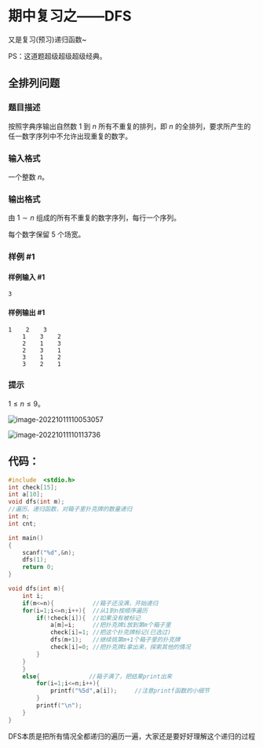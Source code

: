 # 期中复习之——DFS

又是复习(预习)递归函数~

PS：这道题超级超级超级经典。

## 全排列问题

### 题目描述

按照字典序输出自然数 $1$ 到 $n$ 所有不重复的排列，即 $n$ 的全排列，要求所产生的任一数字序列中不允许出现重复的数字。

### 输入格式

一个整数 $n$。

### 输出格式

由 $1 \sim n$ 组成的所有不重复的数字序列，每行一个序列。

每个数字保留 $5$ 个场宽。

### 样例 #1

#### 样例输入 #1

```
3
```

#### 样例输出 #1

```
1    2    3
    1    3    2
    2    1    3
    2    3    1
    3    1    2
    3    2    1
```

### 提示

$1 \leq n \leq 9$。

![image-20221011110053057](C:\Users\W\AppData\Roaming\Typora\typora-user-images\image-20221011110053057.png)

![image-20221011110113736](C:\Users\W\AppData\Roaming\Typora\typora-user-images\image-20221011110113736.png)

## 代码：

```c
#include  <stdio.h>
int check[15];
int a[10];
void dfs(int m);
//遍历、递归函数，对箱子里扑克牌的数量递归
int n;
int cnt;

int main()
{
	scanf("%d",&n);
	dfs(1);
	return 0;
}

void dfs(int m){
	int i;
	if(m<=n){        	//箱子还没满，开始递归
	for(i=1;i<=n;i++){	//从1到n按顺序遍历
		if(!check[i]){	//如果没有被标记
			a[m]=i;		//把扑克牌i放到第m个箱子里
			check[i]=1;	//把这个扑克牌标记(已选过)
			dfs(m+1);	//继续挑第m+1个箱子里的扑克牌
			check[i]=0;	//把扑克牌i拿出来，探索其他的情况
		}
	}
	}
	else{			   //箱子满了，把结果print出来
		for(i=1;i<=n;i++){
			printf("%5d",a[i]);		//注意printf函数的小细节
		}
		printf("\n");
	}
}
```

DFS本质是把所有情况全都递归的遍历一遍，大家还是要好好理解这个递归的过程